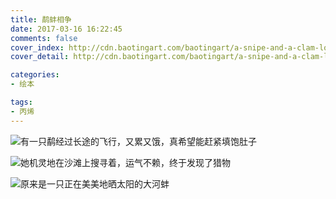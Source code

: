 ```yaml
---
title: 鹬蚌相争
date: 2017-03-16 16:22:45
comments: false
cover_index: http://cdn.baotingart.com/baotingart/a-snipe-and-a-clam-locked-in-combat/asaaclic01-500x500.jpg
cover_detail: http://cdn.baotingart.com/baotingart/a-snipe-and-a-clam-locked-in-combat/asaaclic-ring2-1300x500.jpg

categories:
- 绘本

tags:
- 丙烯
---
```


![有一只鹬经过长途的飞行，又累又饿，真希望能赶紧填饱肚子](http://cdn.baotingart.com/baotingart/a-snipe-and-a-clam-locked-in-combat/asaaclic01-960.jpg)

![她机灵地在沙滩上搜寻着，运气不赖，终于发现了猎物](http://cdn.baotingart.com/baotingart/a-snipe-and-a-clam-locked-in-combat/asaaclic02-960.jpg)

![原来是一只正在美美地晒太阳的大河蚌](http://cdn.baotingart.com/baotingart/a-snipe-and-a-clam-locked-in-combat/asaaclic03-960.jpg)

